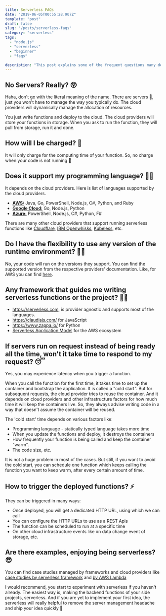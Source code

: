 ```yaml
---
title: Serverless FAQs
date: "2019-06-05T00:55:28.907Z"
template: "post"
draft: false
slug: "/posts/serverless-faqs"
category: "serverless"
tags:
  - "node.js"
  - "serverless"
  - "beginner"
  - "faqs"

description: "This post explains some of the frequent questions many developers have regarding Serverless"
---
```


## No Servers? Really? 😲

Haha, don't go with the literal meaning of the name. There are servers 🤦‍, just you won't have to manage the way you typically do. The cloud providers will dynamically manage the allocation of resources.

You just write functions and deploy to the cloud. The cloud providers will store your functions in storage. When you ask to run the function, they will pull from storage, run it and done.

## How will I be charged? 💸

It will only charge for the computing time of your function. So, no charge when your code is not running 🤑

## Does it support my programming language? 👨‍💻

It depends on the cloud providers. Here is list of languages supported by the cloud providers.

- [**AWS:**](https://aws.amazon.com/lambda/) Java, Go, PowerShell, Node.js, C#, Python, and Ruby
- [**Google Cloud:**](https://cloud.google.com/functions/) Go, Node.js, Python
- [**Azure:**](https://azure.microsoft.com/en-in/services/functions/) PowerShell, Node.js, C#, Python, F#

There are many other cloud providers that support running serverless functions like [Cloudflare](https://www.cloudflare.com/en-in/products/cloudflare-workers/), [IBM Openwhisks](https://www.ibm.com/in-en/cloud/functions), [Kubeless](https://kubeless.io/), etc.

## Do I have the flexibility to use any version of the runtime environment? 👩‍🔧

No, your code will run on the versions they support. You can find the supported version from the respective providers' documentation. Like, for AWS you can find [here](https://docs.aws.amazon.com/lambda/latest/dg/lambda-runtimes.html).

## Any framework that guides me writing serverless functions or the project? 👨‍🏫

- https://serverless.com, is provider agnostic and supports most of the languages.
- https://claudiajs.com/ for JavaScript
- https://www.zappa.io/ for Python
- [Serverless Application Model](https://docs.aws.amazon.com/serverless-application-model/latest/developerguide/what-is-sam.html) for the AWS ecosystem

## If servers run on request instead of being ready all the time, won't it take time to respond to my request? 😴

Yes, you may experience latency when you trigger a function.

When you call the function for the first time, it takes time to set up the container and bootstrap the application. It is called a "cold start". But for subsequent requests, the cloud provider tries to reuse the container. And it depends on cloud providers and other infrastructure factors for how much time it will keep the containers live. So, they always advise writing code in a way that doesn't assume the container will be reused.

The 'cold start' time depends on various factors like:

- Programming language - statically typed language takes more time
- When you update the functions and deploy, it destroys the containers
- How frequently your function is being called and keep the container "warm".
- The code size, etc.

It is not a huge problem in most of the cases. But still, if you want to avoid the cold start, you can schedule one function which keeps calling the function you want to keep warm, after every certain amount of time.

## How to trigger the deployed functions? ⚡️

They can be triggered in many ways:

- Once deployed, you will get a dedicated HTTP URL, using which we can call
- You can configure the HTTP URLs to use as a REST Apis
- The function can be scheduled to run at a specific time
- On other cloud infrastructure events like on data change event of storage, etc.

## Are there examples, enjoying being serverless? 😎

You can find case studies managed by frameworks and cloud providers like [case studies by serverless framework](https://serverless.com/learn/case-studies/) and [by AWS Lambda](https://aws.amazon.com/lambda/resources/customer-case-studies/)

I would recommend, you start to experiment with serverless if you haven't already. The easiest way is, making the backend functions of your side projects, serverless. And if you are yet to implement your first idea, the serverless will really helpful to remove the server management headache and ship your idea quickly 🚀
